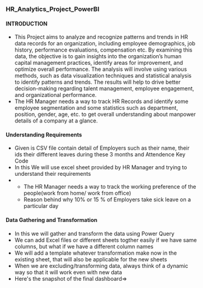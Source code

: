 ### HR_Analytics_Project_PowerBI
#### INTRODUCTION
* This Project aims to analyze and recognize patterns and trends in HR data records for an organization, including employee demographics, job history, performance evaluations, compensation etc. By examining this data, the objective is to gain insights into the organization’s human capital management practices, identify areas for improvement, and optimize overall performance. The analysis will involve using various methods, such as data visualization techniques and statistical analysis to identify patterns and trends. The results will help to drive better decision-making regarding talent management, employee engagement, and organizational performance.
* The HR Manager needs a way to track HR Records and identify some employee segmentation and some statistics such as department, position, gender, age, etc. to get overall understanding about manpower details of a company at a glance.
#### Understanding Requirements
* Given is CSV file contain detail of Employers such as their name, their ids  their different leaves during these 3 months and Attendence Key Code
* In this We will use excel sheet provided by HR Manager and trying to understand their requirements
* * The HR Manager needs a way to track the working preference of the people(work from home/ work from office)
  * Reason behind why 10% or 15 % of Employers take sick leave on a particular day
#### Data Gathering and Transformation
* In this we will gather and transform the data using Power Query
* We can add Excel files or different sheets togther easily if we have same columns, but what if we have a different column names
* We will add a template whatever transformation make now in the existing sheet, that will also be applicable for the new sheets
* When we are excluding/transforming data, always think of a dynamic way so that it will work even with new data
* Here's the snapshot of the final dashboard=> 
